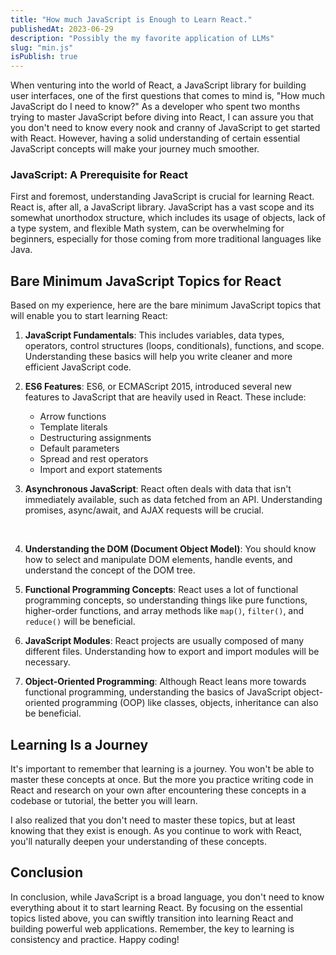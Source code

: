 ```yaml
---
title: "How much JavaScript is Enough to Learn React."
publishedAt: 2023-06-29
description: "Possibly the my favorite application of LLMs"
slug: "min.js"
isPublish: true
---
```


When venturing into the world of React, a JavaScript library for building user interfaces, one of the first questions that comes to mind is, "How much JavaScript do I need to know?" As a developer who spent two months trying to master JavaScript before diving into React, I can assure you that you don't need to know every nook and cranny of JavaScript to get started with React. However, having a solid understanding of certain essential JavaScript concepts will make your journey much smoother.

### JavaScript: A Prerequisite for React

First and foremost, understanding JavaScript is crucial for learning React. React is, after all, a JavaScript library. JavaScript has a vast scope and its somewhat unorthodox structure, which includes its usage of objects, lack of a type system, and flexible Math system, can be overwhelming for beginners, especially for those coming from more traditional languages like Java.

## Bare Minimum JavaScript Topics for React

Based on my experience, here are the bare minimum JavaScript topics that will enable you to start learning React:

1. **JavaScript Fundamentals**: This includes variables, data types, operators, control structures (loops, conditionals), functions, and scope. Understanding these basics will help you write cleaner and more efficient JavaScript code.

2. **ES6 Features**: ES6, or ECMAScript 2015, introduced several new features to JavaScript that are heavily used in React. These include:

    - Arrow functions
    - Template literals
    - Destructuring assignments
    - Default parameters
    - Spread and rest operators
    - Import and export statements

3. **Asynchronous JavaScript**: React often deals with data that isn't immediately available, such as data fetched from an API. Understanding promises, async/await, and AJAX requests will be crucial.

<br />

4. **Understanding the DOM (Document Object Model)**: You should know how to select and manipulate DOM elements, handle events, and understand the concept of the DOM tree.

5. **Functional Programming Concepts**: React uses a lot of functional programming concepts, so understanding things like pure functions, higher-order functions, and array methods like `map()`, `filter()`, and `reduce()` will be beneficial.

6. **JavaScript Modules**: React projects are usually composed of many different files. Understanding how to export and import modules will be necessary.

7. **Object-Oriented Programming**: Although React leans more towards functional programming, understanding the basics of JavaScript object-oriented programming (OOP) like classes, objects, inheritance can also be beneficial.

## Learning Is a Journey

It's important to remember that learning is a journey. You won't be able to master these concepts at once. But the more you practice writing code in React and research on your own after encountering these concepts in a codebase or tutorial, the better you will learn.

I also realized that you don't need to master these topics, but at least knowing that they exist is enough. As you continue to work with React, you'll naturally deepen your understanding of these concepts.

## Conclusion

In conclusion, while JavaScript is a broad language, you don't need to know everything about it to start learning React. By focusing on the essential topics listed above, you can swiftly transition into learning React and building powerful web applications. Remember, the key to learning is consistency and practice. Happy coding!
